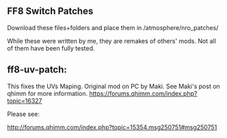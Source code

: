 ## FF8 Switch Patches
Download these files+folders and place them in /atmosphere/nro_patches/

While these were written by me, they are remakes of others' mods. Not all of them have been fully tested.

## ff8-uv-patch:
This fixes the UVs Maping. Original mod on PC by Maki. See Maki's post on qhimm for more information.
https://forums.qhimm.com/index.php?topic=16327

Please see:

http://forums.qhimm.com/index.php?topic=15354.msg250751#msg250751
